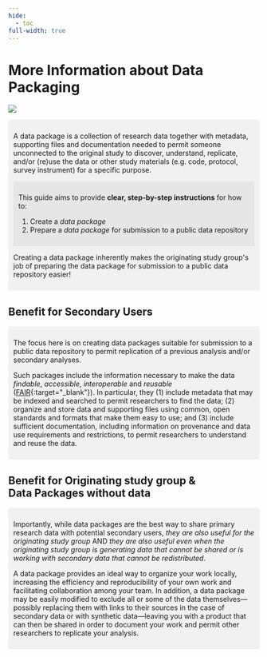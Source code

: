 ```yaml
---
hide:
  - toc
full-width: true
---
```

# More Information about Data Packaging


![](process.drawio)

<div markdown="1" style="background-color:rgba(0, 0, 0, 0.0470588); text-align:left; vertical-align: top; padding:10px 10px; margin-bottom: 10px;">

A data package is a collection of research data together with metadata,
supporting files and documentation needed to permit someone unconnected to the original 
study to discover, understand, replicate, and/or (re)use the data or other study materials
(e.g. code, protocol, survey instrument) for a specific purpose. 

<div markdown="1" style="background-color:rgba(0, 0, 0, 0.0470588); text-align:left; vertical-align: top; padding:10px 10px; margin-bottom: 10px;">

This guide aims to provide **clear, step-by-step instructions** for how to:

1. Create a *data package*
2. Prepare a *data package* for submission to a public data repository

</div>

Creating a data package inherently makes the originating study group's job of preparing the data package for submission to a
public data repository easier!

</div>

## Benefit for Secondary Users 

<div markdown="1" style="background-color:rgba(0, 0, 0, 0.0470588); text-align:left; vertical-align: top; padding:10px 10px; margin-bottom: 10px;">

The focus here is on creating data packages suitable for submission to a public data repository to permit replication of a previous analysis and/or secondary analyses. 

Such packages include the information necessary to make
the data *findable*, *accessible*, *interoperable* and *reusable*
([FAIR](https://www.go-fair.org/fair-principles/){:target="_blank"}). In particular, they (1)
include metadata that may be indexed and searched to permit researchers to
find the data; (2) organize and store data and supporting files using common,
open standards and formats that make them easy to use; and (3) include
sufficient documentation, including information on provenance and data use
requirements and restrictions, to permit researchers to understand and reuse the data.

</div>

## Benefit for Originating study group & <br>Data Packages without data

<div markdown="1" style="background-color:rgba(0, 0, 0, 0.0470588); text-align:left; vertical-align: top; padding:10px 10px; margin-bottom: 10px;">

Importantly, while data packages are the best way to share primary research
data with potential secondary users, *they are also useful for the originating 
study group* AND *they are also useful even when the originating study group is 
generating data that cannot be shared or is working with secondary data that cannot 
be redistributed*. 

A data package provides an ideal way to organize your work locally, increasing
the efficiency and reproducibility of your own work and facilitating
collaboration among your team. In addition, a data package may be easily
modified to exclude all or some of the data themselves—possibly replacing them with links to
their sources in the case of secondary data or with synthetic data—leaving you
with a product that can then be shared in order to document your work and
permit other researchers to replicate your analysis.

</div>
